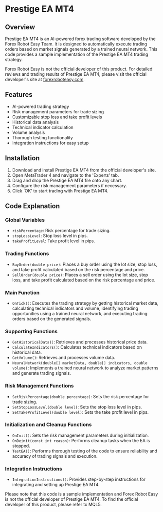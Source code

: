 # Prestige EA MT4

## Overview
Prestige EA MT4 is an AI-powered forex trading software developed by the Forex Robot Easy Team. It is designed to automatically execute trading orders based on market signals generated by a trained neural network. This code provides a sample implementation of the Prestige EA MT4 trading strategy.

Forex Robot Easy is not the official developer of this product. For detailed reviews and trading results of Prestige EA MT4, please visit the official developer's site at [forexroboteasy.com](https://forexroboteasy.com/forex-robot-review/prestige-ea-mt4-review-ai-powered-forex-trading-software/).

## Features
- AI-powered trading strategy
- Risk management parameters for trade sizing
- Customizable stop loss and take profit levels
- Historical data analysis
- Technical indicator calculation
- Volume analysis
- Thorough testing functionality
- Integration instructions for easy setup

## Installation
1. Download and install Prestige EA MT4 from the official developer's site.
2. Open MetaTrader 4 and navigate to the 'Experts' tab.
3. Drag and drop the Prestige EA MT4 file onto any chart.
4. Configure the risk management parameters if necessary.
5. Click 'OK' to start trading with Prestige EA MT4.

## Code Explanation
### Global Variables
- `riskPercentage`: Risk percentage for trade sizing.
- `stopLossLevel`: Stop loss level in pips.
- `takeProfitLevel`: Take profit level in pips.

### Trading Functions
- `BuyOrder(double price)`: Places a buy order using the lot size, stop loss, and take profit calculated based on the risk percentage and price.
- `SellOrder(double price)`: Places a sell order using the lot size, stop loss, and take profit calculated based on the risk percentage and price.

### Main Function
- `OnTick()`: Executes the trading strategy by getting historical market data, calculating technical indicators and volume, identifying trading opportunities using a trained neural network, and executing trading orders based on the generated signals.

### Supporting Functions
- `GetHistoricalData()`: Retrieves and processes historical price data.
- `CalculateIndicators()`: Calculates technical indicators based on historical data.
- `GetVolume()`: Retrieves and processes volume data.
- `NeuralNetwork(double[] marketData, double[] indicators, double volume)`: Implements a trained neural network to analyze market patterns and generate trading signals.

### Risk Management Functions
- `SetRiskPercentage(double percentage)`: Sets the risk percentage for trade sizing.
- `SetStopLossLevel(double level)`: Sets the stop loss level in pips.
- `SetTakeProfitLevel(double level)`: Sets the take profit level in pips.

### Initialization and Cleanup Functions
- `OnInit()`: Sets the risk management parameters during initialization.
- `OnDeinit(const int reason)`: Performs cleanup tasks when the EA is stopped.
- `TestEA()`: Performs thorough testing of the code to ensure reliability and accuracy of trading signals and execution.

### Integration Instructions
- `IntegrationInstructions()`: Provides step-by-step instructions for integrating and setting up Prestige EA MT4.

Please note that this code is a sample implementation and Forex Robot Easy is not the official developer of Prestige EA MT4. To find the official developer of this product, please refer to MQL5.
